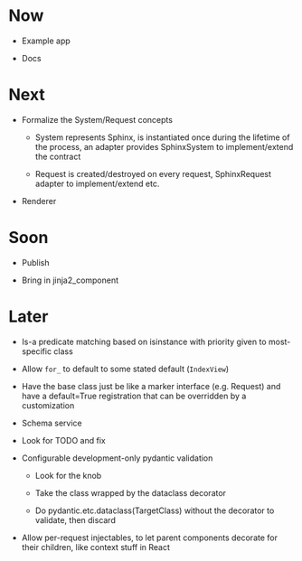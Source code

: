 # Now

- Example app

- Docs

# Next

- Formalize the System/Request concepts

    - System represents Sphinx, is instantiated once during the lifetime 
      of the process, an adapter provides SphinxSystem to 
      implement/extend the contract
      
    - Request is created/destroyed on every request, SphinxRequest adapter to 
      implement/extend etc.  

- Renderer

# Soon

- Publish

- Bring in jinja2_component

# Later

- Is-a predicate matching based on isinstance with priority given to 
  most-specific class

- Allow `for_` to default to some stated default (`IndexView`)

- Have the base class just be like a marker interface (e.g. Request) 
  and have a default=True registration that can be overridden by a 
  customization
  
- Schema service

- Look for TODO and fix

- Configurable development-only pydantic validation

    - Look for the knob
    
    - Take the class wrapped by the dataclass decorator
    
    - Do pydantic.etc.dataclass(TargetClass) without the decorator 
      to validate, then discard

- Allow per-request injectables, to let parent components decorate for 
  their children, like context stuff in React
  
